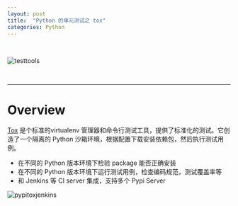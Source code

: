 ```yaml
---
layout: post
title:  "Python 的单元测试之 tox"
categories: Python
---
```


&nbsp;&nbsp;&nbsp;

![testtools](http://7xp2eu.com1.z0.glb.clouddn.com/pythontesttools.png)

&nbsp;&nbsp;&nbsp;

---------------------

# Overview

[Tox](https://tox.readthedocs.org/en/latest/) 是个标准的virtualenv 管理器和命令行测试工具，提供了标准化的测试。它创造了一个隔离的 Python 沙箱环境，根据配置下载安装依赖包，然后执行测试用例。

- 在不同的 Python 版本环境下检验 package 能否正确安装
- 在不同的 Python 版本环境下运行测试用例，检查编码规范，测试覆盖率等
- 和 Jenkins 等 CI server 集成，支持多个 Pypi Server

![pypitoxjenkins](http://7xp2eu.com1.z0.glb.clouddn.com/toxwithjenkins.png)